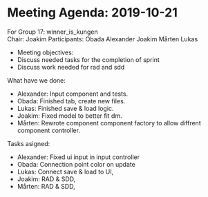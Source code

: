 # Meeting Agenda: 2019-10-21
For Group 17: winner_is_kungen  
Chair: Joakim
Participants: Obada Alexander Joakim Mårten Lukas
 
* Meeting objectives:
* Discuss needed tasks for the completion of sprint
* Discuss work needed for rad and sdd
 
What have we done:
  * Alexander: Input component and tests.
  * Obada: Finished tab, create new files.
  * Lukas: Finished save & load logic.
  * Joakim: Fixed model to better fit dm.
  * Mårten: Rewrote component component factory to allow diffrent component controller.

Tasks asigned:
  * Alexander: Fixed ui input in input controller
  * Obada: Connection point color on update
  * Lukas: Connect save & load to UI,
  * Joakim: RAD & SDD,
  * Mårten: RAD & SDD,
